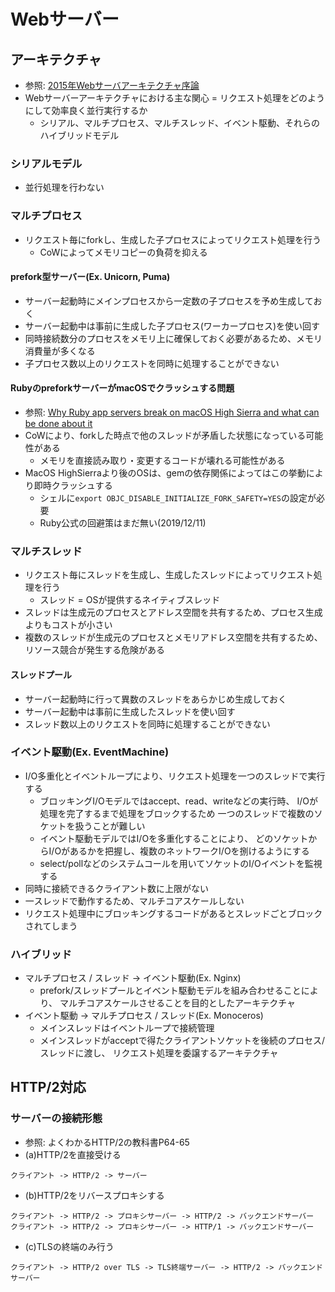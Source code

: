 # Webサーバー
## アーキテクチャ
- 参照: [2015年Webサーバアーキテクチャ序論](https://blog.yuuk.io/entry/2015-webserver-architecture)
- Webサーバーアーキテクチャにおける主な関心 = リクエスト処理をどのようにして効率良く並行実行するか
  - シリアル、マルチプロセス、マルチスレッド、イベント駆動、それらのハイブリッドモデル

###  シリアルモデル
- 並行処理を行わない

### マルチプロセス
- リクエスト毎にforkし、生成した子プロセスによってリクエスト処理を行う
  - CoWによってメモリコピーの負荷を抑える

#### prefork型サーバー(Ex. Unicorn, Puma)
- サーバー起動時にメインプロセスから一定数の子プロセスを予め生成しておく
- サーバー起動中は事前に生成した子プロセス(ワーカープロセス)を使い回す
- 同時接続数分のプロセスをメモリ上に確保しておく必要があるため、メモリ消費量が多くなる
- 子プロセス数以上のリクエストを同時に処理することができない

#### RubyのpreforkサーバーがmacOSでクラッシュする問題
- 参照: [Why Ruby app servers break on macOS High Sierra and what can be done about it](https://blog.phusion.nl/2017/10/13/why-ruby-app-servers-break-on-macos-high-sierra-and-what-can-be-done-about-it/)
- CoWにより、forkした時点で他のスレッドが矛盾した状態になっている可能性がある
  - メモリを直接読み取り・変更するコードが壊れる可能性がある
- MacOS HighSierraより後のOSは、gemの依存関係によってはこの挙動により即時クラッシュする
  - シェルに`export OBJC_DISABLE_INITIALIZE_FORK_SAFETY=YES`の設定が必要
  - Ruby公式の回避策はまだ無い(2019/12/11)

### マルチスレッド
- リクエスト毎にスレッドを生成し、生成したスレッドによってリクエスト処理を行う
  - スレッド = OSが提供するネイティブスレッド
- スレッドは生成元のプロセスとアドレス空間を共有するため、プロセス生成よりもコストが小さい
- 複数のスレッドが生成元のプロセスとメモリアドレス空間を共有するため、
  リソース競合が発生する危険がある

#### スレッドプール
- サーバー起動時に行って異数のスレッドをあらかじめ生成しておく
- サーバー起動中は事前に生成したスレッドを使い回す
- スレッド数以上のリクエストを同時に処理することができない

### イベント駆動(Ex. EventMachine)
- I/O多重化とイベントループにより、リクエスト処理を一つのスレッドで実行する
  - ブロッキングI/Oモデルではaccept、read、writeなどの実行時、
    I/Oが処理を完了するまで処理をブロックするため
    一つのスレッドで複数のソケットを扱うことが難しい
  - イベント駆動モデルではI/Oを多重化することにより、
    どのソケットからI/Oがあるかを把握し、複数のネットワークI/Oを捌けるようにする
  - select/pollなどのシステムコールを用いてソケットのI/Oイベントを監視する
- 同時に接続できるクライアント数に上限がない
- 一スレッドで動作するため、マルチコアスケールしない
- リクエスト処理中にブロッキングするコードがあるとスレッドごとブロックされてしまう

### ハイブリッド
- マルチプロセス / スレッド -> イベント駆動(Ex. Nginx)
  - prefork/スレッドプールとイベント駆動モデルを組み合わせることにより、
    マルチコアスケールさせることを目的としたアーキテクチャ
- イベント駆動 -> マルチプロセス / スレッド(Ex. Monoceros)
  - メインスレッドはイベントループで接続管理
  - メインスレッドがacceptで得たクライアントソケットを後続のプロセス/スレッドに渡し、
    リクエスト処理を委譲するアーキテクチャ

## HTTP/2対応
### サーバーの接続形態
- 参照: よくわかるHTTP/2の教科書P64-65
- (a)HTTP/2を直接受ける
```
クライアント -> HTTP/2 -> サーバー
```
- (b)HTTP/2をリバースプロキシする
```
クライアント -> HTTP/2 -> プロキシサーバー -> HTTP/2 -> バックエンドサーバー
クライアント -> HTTP/2 -> プロキシサーバー -> HTTP/1 -> バックエンドサーバー
```
- (c)TLSの終端のみ行う
```
クライアント -> HTTP/2 over TLS -> TLS終端サーバー -> HTTP/2 -> バックエンドサーバー
```
